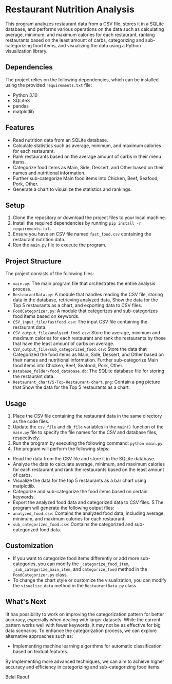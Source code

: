 # Restaurant Nutrition Analysis

This program analyzes restaurant data from a CSV file, stores it in a SQLite database, and performs various operations on the data such as calculating average, minimum, and maximum calories for each restaurant, ranking restaurants based on the least amount of carbs, categorizing and sub-categorizing food items, and visualizing the data using a Python visualization library.

## Dependencies

The project relies on the following dependencies, which can be installed using the provided `requirements.txt` file:

- Python 3.10
- SQLite3
- pandas
- matplotlib

## Features

- Read nutrition data from an SQLite database.
- Calculate statistics such as average, minimum, and maximum calories for each restaurant.
- Rank restaurants based on the average amount of carbs in their menu items.
- Categorize food items as Main, Side, Dessert, and Other based on their names and nutritional information.
- Further sub-categorize Main food items into Chicken, Beef, Seafood, Pork, Other.
- Generate a chart to visualize the statistics and rankings.

## Setup

1. Clone the repository or download the project files to your local machine.
2. Install the required dependencies by running `pip install -r requirements.txt`.
3. Ensure you have an CSV file named `fast_food.csv` containing the restaurant nutrition data.
4. Run the `main.py` file to execute the program.

## Project Structure

The project consists of the following files:

- `main.py`: The main program file that orchestrates the entire analysis process.
- `RestaurantData.py`: A module that handles reading the CSV file, storing data in the database, retrieving analyzed data, Show the data for the Top 5 restaurants as a chart, and exporting data to CSV files.
- `FoodCategorizer.py`: A module that categorizes and sub-categorizes food items based on keywords.
- `CSV_input_file/fastfood.csv`: The input CSV file containing the restaurant data.
- `CSV_output_file/analyzed_food.csv`: Store the average, minimum and maximum calories for each restaurant and rank the restaurants by those that have the least amount of carbs on average.
- `CSV_output_file/sub_categorized_food.csv`: Store the data that Categorized the food items as Main, Side, Dessert, and Other based on their names and nutritional information. Further sub-categorize Main food items into Chicken, Beef, Seafood, Pork, Other.
- `Database_folder/food_database.db`: The SQLite database file for storing the restaurant data.
- `Restaurant_chart/5-Top-Restaurant-chart.png`: Contain a png picture that Show the data for the Top 5 restaurants as a chart.

## Usage

1. Place the CSV file containing the restaurant data in the same directory as the code files.
2. Update the `csv_file` and `db_file` variables in the `main()` function of the `main.py` file to specify the file names for the CSV and database files, respectively.
3. Run the program by executing the following command: `python main.py`
4. The program will perform the following steps:
- Read the data from the CSV file and store it in the SQLite database.
- Analyze the data to calculate average, minimum, and maximum calories for each restaurant and rank the restaurants based on the least amount of carbs.
- Visualize the data for the top 5 restaurants as a bar chart using matplotlib.
- Categorize and sub-categorize the food items based on certain keywords.
- Export the analyzed food data and categorized data to CSV files.
5.The program will generate the following output files:
- `analyzed_food.csv`: Contains the analyzed food data, including average, minimum, and maximum calories for each restaurant.
- `sub_categorized_food.csv`: Contains the categorized and sub-categorized food data.


## Customization

- If you want to categorize food items differently or add more sub-categories, you can modify the `_categorize_food_item`, `_sub_categorize_main_item`, and `categorize_food` method in the `FoodCategorizer.py` class.
- To change the chart style or customize the visualization, you can modify the `visualize_data` method in the `RestaurantData.py` class.


## What's Next

IIt has possibility to work on improving the categorization pattern for better accuracy, especially when dealing with larger datasets. While the current pattern works well with fewer keywords, it may not be as effective for big data scenarios.
To enhance the categorization process, we can explore alternative approaches such as:

- Implementing machine learning algorithms for automatic classification based on textual features.

By implementing more advanced techniques, we can aim to achieve higher accuracy and efficiency in categorizing and sub-categorizing food items.



Belal Raouf